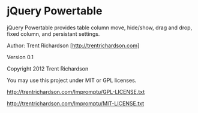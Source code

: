 jQuery Powertable
=================
jQuery Powertable provides table column move, hide/show, drag and drop, fixed column, and persistant settings.

Author: Trent Richardson [http://trentrichardson.com]

Version 0.1

Copyright 2012 Trent Richardson

You may use this project under MIT or GPL licenses.

http://trentrichardson.com/Impromptu/GPL-LICENSE.txt

http://trentrichardson.com/Impromptu/MIT-LICENSE.txt